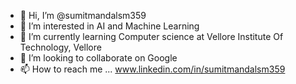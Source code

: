 - 👋 Hi, I’m @sumitmandalsm359
- 👀 I’m interested in AI and Machine Learning
- 🌱 I’m currently learning Computer science at Vellore Institute Of Technology, Vellore
- 💞️ I’m looking to collaborate on Google 
- 📫 How to reach me ...
www.linkedin.com/in/sumitmandalsm359



<!---
sumitmandalsm359/sumitmandalsm359 is a ✨ special ✨ repository because its `README.md` (this file) appears on your GitHub profile.
You can click the Preview link to take a look at your changes.
--->
